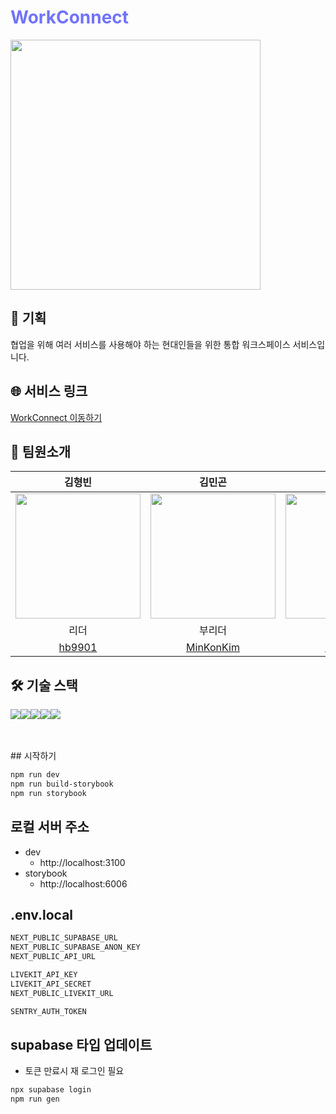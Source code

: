 <h1 style="color:#7173FA">WorkConnect</h1>

<img src="https://teamsparta.notion.site/image/https%3A%2F%2Fprod-files-secure.s3.us-west-2.amazonaws.com%2F83c75a39-3aba-4ba4-a792-7aefe4b07895%2Fe8590d08-670b-4726-861b-fc600b72c783%2FFrame_1707485583.png?table=block&id=71915d4f-b9c4-4077-b4f4-a7a6d1e7cc59&spaceId=83c75a39-3aba-4ba4-a792-7aefe4b07895&width=1420&userId=&cache=v2" 
width="400">

<h2>📝 기획</h2>

협업을 위해 여러 서비스를 사용해야 하는 현대인들을 위한 통합 워크스페이스 서비스입니다.

<h2>🌐 서비스 링크</h2>

[WorkConnect 이동하기](https://work-connect-plum.vercel.app/)

## 👥 팀원소개

|                                    김형빈                                    |                                    김민곤                                    |                                    강해원                                    |                                    유태윤                                     |                                    이예린                                    |
| :--------------------------------------------------------------------------: | :--------------------------------------------------------------------------: | :--------------------------------------------------------------------------: | :---------------------------------------------------------------------------: | :--------------------------------------------------------------------------: |
| <img src="https://avatars.githubusercontent.com/u/50387658?v=4" width="200"> | <img src="https://avatars.githubusercontent.com/u/57051139?v=4" width="200"> | <img src="https://avatars.githubusercontent.com/u/67379144?v=4" width="200"> | <img src="https://avatars.githubusercontent.com/u/167043856?v=4" width="200"> | <img src="https://avatars.githubusercontent.com/u/40863185?v=4" width="200"> |
|                                     리더                                     |                                    부리더                                    |                                     팀원                                     |                                     팀원                                      |                                     팀원                                     |
|                     [hb9901](https://github.com/hb9901)                      |                  [MinKonKim](https://github.com/MinKonKim)                   |                  [riverSun1](https://github.com/riverSun1)                   |                    [taeyun01](https://github.com/taeyun01)                    |                   [1eeyerin](https://github.com/1eeyerin)                    |

## 🛠️ 기술 스택

<img src="https://img.shields.io/badge/npm-CB3837?style=for-the-badge&logo=npm&logoColor=white"><img src="https://img.shields.io/badge/REACT-%2361DAFB?style=for-the-badge&logo=REACT&logoColor=black"><img src="https://img.shields.io/badge/Supabase-3FCF8E?style=for-the-badge&logo=Supabase&logoColor=white"><img src="https://img.shields.io/badge/tailwindcss-06B6D4?style=for-the-badge&logo=tailwindcss&logoColor=white"><img src="https://img.shields.io/badge/nextjs-000000?style=for-the-badge&logo=nextdotjs&logoColor=white">

<br />

<br />
## 시작하기

```bash
npm run dev
npm run build-storybook
npm run storybook
```

## 로컬 서버 주소

- dev
  - http://localhost:3100
- storybook
  - http://localhost:6006

## .env.local

```bash
NEXT_PUBLIC_SUPABASE_URL
NEXT_PUBLIC_SUPABASE_ANON_KEY
NEXT_PUBLIC_API_URL

LIVEKIT_API_KEY
LIVEKIT_API_SECRET
NEXT_PUBLIC_LIVEKIT_URL

SENTRY_AUTH_TOKEN
```

## supabase 타입 업데이트

- 토큰 만료시 재 로그인 필요

```bash
npx supabase login
npm run gen
```
